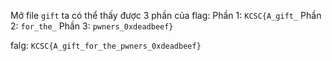 Mở file ```gift``` ta có thể thấy được 3 phần của flag:
Phần 1: ```KCSC{A_gift_```
Phần 2: ```for_the_```
Phần 3: ```pwners_0xdeadbeef}```

falg: ```KCSC{A_gift_for_the_pwners_0xdeadbeef}```
